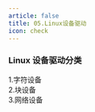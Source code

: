 ```yaml
---
article: false
title: 05.Linux设备驱动
icon: check
---
```


### Linux 设备驱动分类
1.字符设备 <br>
2.块设备  <br>
3.网络设备 <br>





































